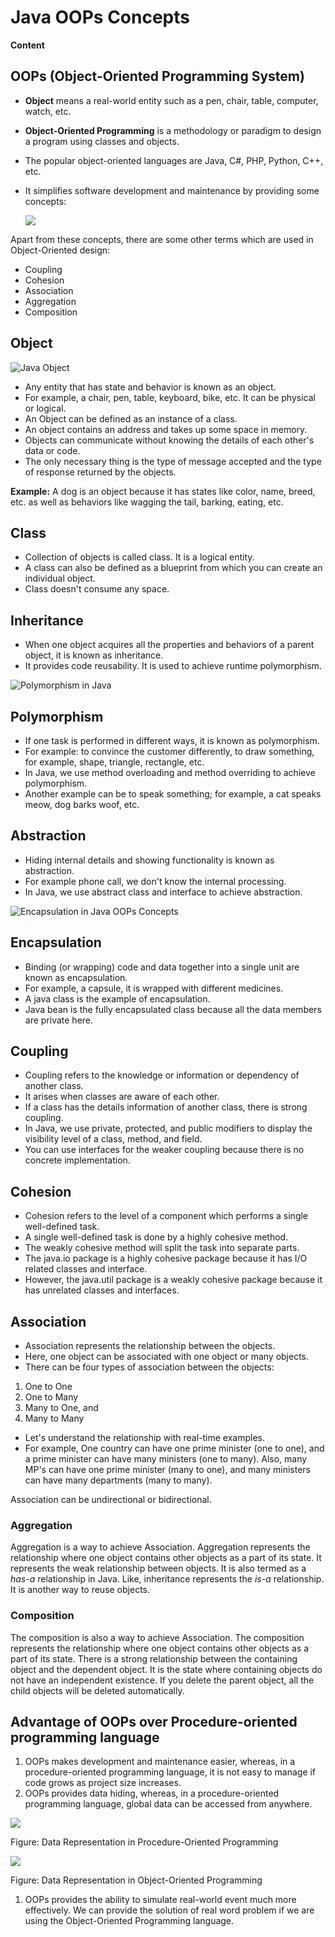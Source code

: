 # Java OOPs Concepts

**Content**

## 

## OOPs (Object-Oriented Programming System)

-   **Object** means a real-world entity such as a pen, chair, table, computer, watch, etc.
-   **Object-Oriented Programming** is a methodology or paradigm to design a program using classes and objects.
-   The popular object-oriented languages are Java, C\#, PHP, Python, C++, etc.
-   It simplifies software development and maintenance by providing some concepts:

    ![](media/245c5cc5d9b37458dfd437a4b12ef1c4.png)

Apart from these concepts, there are some other terms which are used in Object-Oriented design:

-   Coupling
-   Cohesion
-   Association
-   Aggregation
-   Composition

## Object

![Java Object](media/e86b387603891206951b6255377efe1b.png)

-   Any entity that has state and behavior is known as an object.
-   For example, a chair, pen, table, keyboard, bike, etc. It can be physical or logical.
-   An Object can be defined as an instance of a class.
-   An object contains an address and takes up some space in memory.
-   Objects can communicate without knowing the details of each other's data or code.
-   The only necessary thing is the type of message accepted and the type of response returned by the objects.

**Example:** A dog is an object because it has states like color, name, breed, etc. as well as behaviors like wagging the tail, barking, eating, etc.

## Class

-   Collection of objects is called class. It is a logical entity.
-   A class can also be defined as a blueprint from which you can create an individual object.
-   Class doesn't consume any space.

## Inheritance

-   When one object acquires all the properties and behaviors of a parent object, it is known as inheritance.
-   It provides code reusability. It is used to achieve runtime polymorphism.

![Polymorphism in Java](media/bcb33fb53b954e0322d6aa4c9f712ef6.gif)

## Polymorphism

-   If one task is performed in different ways, it is known as polymorphism.
-   For example: to convince the customer differently, to draw something, for example, shape, triangle, rectangle, etc.
-   In Java, we use method overloading and method overriding to achieve polymorphism.
-   Another example can be to speak something; for example, a cat speaks meow, dog barks woof, etc.

## Abstraction

-   Hiding internal details and showing functionality is known as abstraction.
-   For example phone call, we don't know the internal processing.
-   In Java, we use abstract class and interface to achieve abstraction.

![Encapsulation in Java OOPs Concepts](media/2ac3c15f641249be503fa08c89679b1a.png)

## Encapsulation

-   Binding (or wrapping) code and data together into a single unit are known as encapsulation.
-   For example, a capsule, it is wrapped with different medicines.
-   A java class is the example of encapsulation.
-   Java bean is the fully encapsulated class because all the data members are private here.

## Coupling

-   Coupling refers to the knowledge or information or dependency of another class.
-   It arises when classes are aware of each other.
-   If a class has the details information of another class, there is strong coupling.
-   In Java, we use private, protected, and public modifiers to display the visibility level of a class, method, and field.
-   You can use interfaces for the weaker coupling because there is no concrete implementation.

## Cohesion

-   Cohesion refers to the level of a component which performs a single well-defined task.
-   A single well-defined task is done by a highly cohesive method.
-   The weakly cohesive method will split the task into separate parts.
-   The java.io package is a highly cohesive package because it has I/O related classes and interface.
-   However, the java.util package is a weakly cohesive package because it has unrelated classes and interfaces.

## Association

-   Association represents the relationship between the objects.
-   Here, one object can be associated with one object or many objects.
-   There can be four types of association between the objects:
1.  One to One
2.  One to Many
3.  Many to One, and
4.  Many to Many
-   Let's understand the relationship with real-time examples.
-   For example, One country can have one prime minister (one to one), and a prime minister can have many ministers (one to many). Also, many MP's can have one prime minister (many to one), and many ministers can have many departments (many to many).

Association can be undirectional or bidirectional.

### Aggregation

Aggregation is a way to achieve Association. Aggregation represents the relationship where one object contains other objects as a part of its state. It represents the weak relationship between objects. It is also termed as a *has-a* relationship in Java. Like, inheritance represents the *is-a* relationship. It is another way to reuse objects.

### Composition

The composition is also a way to achieve Association. The composition represents the relationship where one object contains other objects as a part of its state. There is a strong relationship between the containing object and the dependent object. It is the state where containing objects do not have an independent existence. If you delete the parent object, all the child objects will be deleted automatically.

## Advantage of OOPs over Procedure-oriented programming language

1.  OOPs makes development and maintenance easier, whereas, in a procedure-oriented programming language, it is not easy to manage if code grows as project size increases.
2.  OOPs provides data hiding, whereas, in a procedure-oriented programming language, global data can be accessed from anywhere.

![](media/95dd52c9ad3c719201383a0e0b69ffff.png)

Figure: Data Representation in Procedure-Oriented Programming

![](media/51142ef50840f360a67de708eec8c9ae.png)

Figure: Data Representation in Object-Oriented Programming

1.  OOPs provides the ability to simulate real-world event much more effectively. We can provide the solution of real word problem if we are using the Object-Oriented Programming language.
